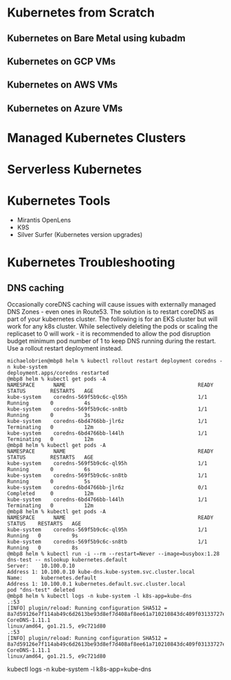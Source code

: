 # Kubernetes from Scratch
## Kubernetes on Bare Metal using kubadm
## Kubernetes on GCP VMs
## Kubernetes on AWS VMs
## Kubernetes on Azure VMs
# Managed Kubernetes Clusters
# Serverless Kubernetes

# Kubernetes Tools
- Mirantis OpenLens
- K9S
- Silver Surfer (Kubernetes version upgrades)


# Kubernetes Troubleshooting
## DNS caching
Occasionally coreDNS caching will cause issues with externally managed DNS Zones - even ones in Route53.
The solution is to restart coreDNS as part of your kubernetes cluster.  The following is for an EKS cluster but will work for any k8s cluster.
While selectively deleting the pods or scaling the replicaset to 0 will work - it is recommended to allow the pod disruption budget minimum pod number of 1 to keep DNS running during the restart.  Use a rollout restart deployment instead.

```
michaelobrien@mbp8 helm % kubectl rollout restart deployment coredns -n kube-system
deployment.apps/coredns restarted
@mbp8 helm % kubectl get pods -A                                      
NAMESPACE      NAME                                           READY   STATUS        RESTARTS   AGE
kube-system    coredns-569f5b9c6c-ql95h                       1/1     Running       0          4s
kube-system    coredns-569f5b9c6c-sn8tb                       1/1     Running       0          3s
kube-system    coredns-6bd4766bb-jlr6z                        1/1     Terminating   0          12m
kube-system    coredns-6bd4766bb-l44lh                        1/1     Terminating   0          12m
@mbp8 helm % kubectl get pods -A
NAMESPACE      NAME                                           READY   STATUS        RESTARTS   AGE
kube-system    coredns-569f5b9c6c-ql95h                       1/1     Running       0          6s
kube-system    coredns-569f5b9c6c-sn8tb                       1/1     Running       0          5s
kube-system    coredns-6bd4766bb-jlr6z                        0/1     Completed     0          12m
kube-system    coredns-6bd4766bb-l44lh                        1/1     Terminating   0          12m
@mbp8 helm % kubectl get pods -A
NAMESPACE      NAME                                           READY   STATUS    RESTARTS   AGE
kube-system    coredns-569f5b9c6c-ql95h                       1/1     Running   0          9s
kube-system    coredns-569f5b9c6c-sn8tb                       1/1     Running   0          8s
@mbp8 helm % kubectl run -i --rm --restart=Never --image=busybox:1.28 dns-test -- nslookup kubernetes.default
Server:    10.100.0.10
Address 1: 10.100.0.10 kube-dns.kube-system.svc.cluster.local
Name:      kubernetes.default
Address 1: 10.100.0.1 kubernetes.default.svc.cluster.local
pod "dns-test" deleted
@mbp8 helm % kubectl logs -n kube-system -l k8s-app=kube-dns
.:53
[INFO] plugin/reload: Running configuration SHA512 = 8a7d59126e7f114ab49c6d2613be93d8ef7d408af8ee61a710210843dc409f03133727e38f64469d9bb180f396c84ebf48a42bde3b3769730865ca9df5eb281c
CoreDNS-1.11.1
linux/amd64, go1.21.5, e9c721d80
.:53
[INFO] plugin/reload: Running configuration SHA512 = 8a7d59126e7f114ab49c6d2613be93d8ef7d408af8ee61a710210843dc409f03133727e38f64469d9bb180f396c84ebf48a42bde3b3769730865ca9df5eb281c
CoreDNS-1.11.1
linux/amd64, go1.21.5, e9c721d80

```

kubectl logs -n kube-system -l k8s-app=kube-dns
